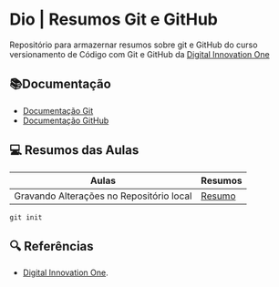 
# Dio | Resumos Git e GitHub

Repositório para armazernar resumos sobre git e GitHub do curso versionamento de Código com Git e GitHub da [Digital Innovation One](https://www.dio.me/)

📚Documentação
- 
- [Documentação Git](https://git-scm.com/docs/git/pt_BR)
- [Documentação GitHub](https://docs.github.com/pt)

## 💻 Resumos das Aulas
|Aulas|Resumos|
|-----|-------|
|Gravando Alterações no Repositório local|[Resumo]()

```
git init
```

## 🔍 Referências
- [Digital Innovation One]().
